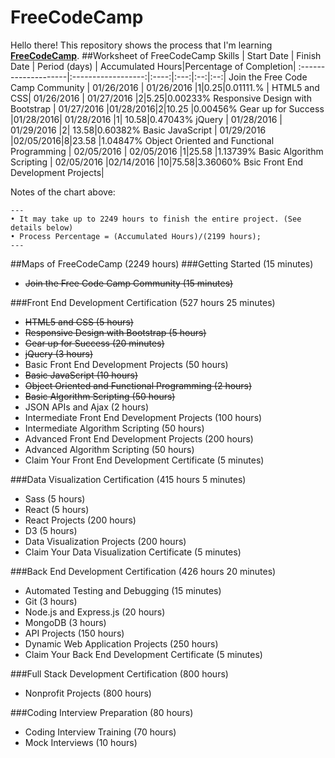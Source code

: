# FreeCodeCamp

Hello there! This repository shows the process that I'm learning [**FreeCodeCamp**](http://www.freecodecamp.com/).
##Worksheet of FreeCodeCamp
Skills        | Start Date           | Finish Date    | Period (days) | Accumulated Hours|Percentage of Completion|
:--------------------|:------------------:|:----:|:---:|:--:|:--:|
Join the Free Code Camp Community | 01/26/2016  | 01/26/2016   |1|0.25|0.01111.% |
HTML5 and CSS| 01/26/2016  | 01/27/2016   |2|5.25|0.00233%
Responsive Design with Bootstrap      |  01/27/2016 |01/28/2016|2|10.25 |0.00456%
Gear up for Success       |01/28/2016|  01/28/2016  |1| 10.58|0.47043%
jQuery     |  01/28/2016 | 01/29/2016   |2| 13.58|0.60382%
Basic JavaScript       |  01/29/2016 |02/05/2016|8|23.58 |1.04847%
Object Oriented and Functional Programming | 02/05/2016  |  02/05/2016  |1|25.58 |1.13739%
Basic Algorithm Scripting       | 02/05/2016   |02/14/2016    |10|75.58|3.36060%
Bsic Front End Development Projects|

Notes of the chart above:

```
---
• It may take up to 2249 hours to finish the entire project. (See details below)
• Process Percentage = (Accumulated Hours)/(2199 hours);
---
```


##Maps of FreeCodeCamp (2249 hours)
###Getting Started (15 minutes)
* <del>Join the Free Code Camp Community (15 minutes)</del>

###Front End Development Certification (527 hours 25 minutes)
* <del>HTML5 and CSS (5 hours)</del>
* <del>Responsive Design with Bootstrap (5 hours)</del>
* <del>Gear up for Success (20 minutes)</del>
* <del>jQuery (3 hours)</del>
* Basic Front End Development Projects (50 hours)
* <del>Basic JavaScript (10 hours)</del>
* <del>Object Oriented and Functional Programming (2 hours)</del>
* <del>Basic Algorithm Scripting (50 hours)</del>
* JSON APIs and Ajax (2 hours)
* Intermediate Front End Development Projects (100 hours)
* Intermediate Algorithm Scripting (50 hours)
* Advanced Front End Development Projects (200 hours)
* Advanced Algorithm Scripting (50 hours)
* Claim Your Front End Development Certificate (5 minutes)

###Data Visualization Certification (415 hours 5 minutes)
* Sass (5 hours)
* React (5 hours)
* React Projects (200 hours)
* D3 (5 hours)
* Data Visualization Projects (200 hours)
* Claim Your Data Visualization Certificate (5 minutes)

###Back End Development Certification (426 hours 20 minutes)
* Automated Testing and Debugging (15 minutes)
* Git (3 hours)
* Node.js and Express.js (20 hours)
* MongoDB (3 hours)
* API Projects (150 hours)
* Dynamic Web Application Projects (250 hours)
* Claim Your Back End Development Certificate (5 minutes)

###Full Stack Development Certification (800 hours)
* Nonprofit Projects (800 hours)

###Coding Interview Preparation (80 hours)
* Coding Interview Training (70 hours)
* Mock Interviews (10 hours)

